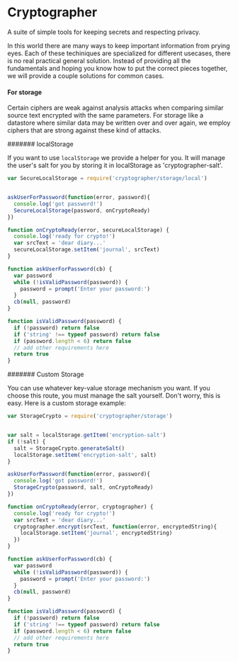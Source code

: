 # Cryptographer

A suite of simple tools for keeping secrets and respecting privacy.

In this world there are many ways to keep important information from prying eyes.
Each of these techiniques are specialized for different usecases, there is no real
practical general solution. Instead of providing all the fundamentals and hoping
you know how to put the correct pieces together, we will provide a couple solutions
for common cases.

#### For storage

Certain ciphers are weak against analysis attacks when comparing similar source text
encrypted with the same parameters. For storage like a datastore where similar data
may be written over and over again, we employ ciphers that are strong against these
kind of attacks.


####### localStorage

If you want to use `localStorage` we provide a helper for you.
It will manage the user's salt for you by storing it in localStorage
as 'cryptographer-salt'.

```js
var SecureLocalStorage = require('cryptographer/storage/local')


askUserForPassword(function(error, password){
  console.log('got password!')
  SecureLocalStorage(password, onCryptoReady)
})

function onCryptoReady(error, secureLocalStorage) {
  console.log('ready for crypto!')
  var srcText = 'dear diary...'
  secureLocalStorage.setItem('journal', srcText)
}

function askUserForPassword(cb) {
  var password
  while (!isValidPassword(password)) {
    password = prompt('Enter your password:')
  }
  cb(null, password)
}

function isValidPassword(password) {
  if (!password) return false
  if ('string' !== typeof password) return false
  if (password.length < 6) return false
  // add other requirements here
  return true
}

```

####### Custom Storage

You can use whatever key-value storage mechanism you want.
If you choose this route, you must manage the salt yourself.
Don't worry, this is easy.
Here is a custom storage example:

```js
var StorageCrypto = require('cryptographer/storage')


var salt = localStorage.getItem('encryption-salt')
if (!salt) {
  salt = StorageCrypto.generateSalt()
  localStorage.setItem('encryption-salt', salt)
}

askUserForPassword(function(error, password){
  console.log('got password!')
  StorageCrypto(password, salt, onCryptoReady)
})

function onCryptoReady(error, cryptographer) {
  console.log('ready for crypto!')
  var srcText = 'dear diary...'
  cryptographer.encrypt(srcText, function(error, encryptedString){
    localStorage.setItem('journal', encryptedString)
  })
}

function askUserForPassword(cb) {
  var password
  while (!isValidPassword(password)) {
    password = prompt('Enter your password:')
  }
  cb(null, password)
}

function isValidPassword(password) {
  if (!password) return false
  if ('string' !== typeof password) return false
  if (password.length < 6) return false
  // add other requirements here
  return true
}

```